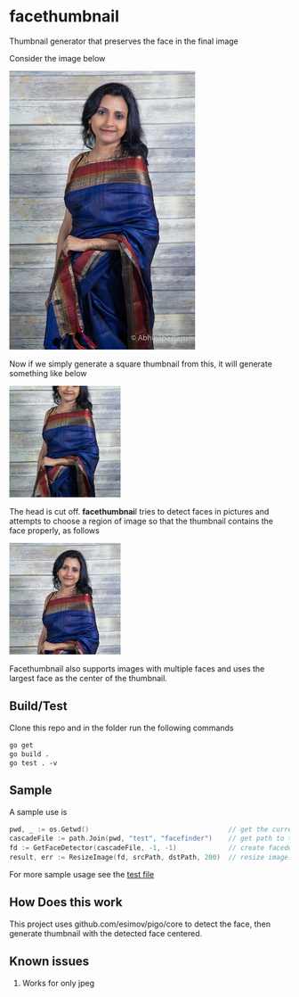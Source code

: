 # facethumbnail
Thumbnail generator that preserves the face in the final image

Consider the image below

![Sample Image](./samples/image.jpg "Sample Image")

Now if we simply generate a square thumbnail from this, it will generate something like below

![Sample Thumbnail](samples/thumbnail_bad.jpg "Sample Thumbnail")

The head is cut off. **facethumbnai**l tries to detect faces in pictures and attempts to choose a region of 
image so that the thumbnail contains the face properly, as follows

![Sample Thumbnail](samples/thumbnail_good.jpg "Sample Thumbnail")

Facethumbnail also supports images with multiple faces and uses the largest face as the center of the thumbnail.

## Build/Test
Clone this repo and in the folder run the following commands

```
go get
go build .
go test . -v
```

## Sample
A sample use is
``` go
pwd, _ := os.Getwd()                                   // get the current directory
cascadeFile := path.Join(pwd, "test", "facefinder")    // get path to the facefinder binary
fd := GetFaceDetector(cascadeFile, -1, -1)             // create facedetector instance
result, err := ResizeImage(fd, srcPath, dstPath, 200)  // resize image!!
```

For more sample usage see the [test file](facethumbnail_test.go)

## How Does this work
This project uses github.com/esimov/pigo/core to detect the face, then generate thumbnail with the detected face centered.

## Known issues
1. Works for only jpeg